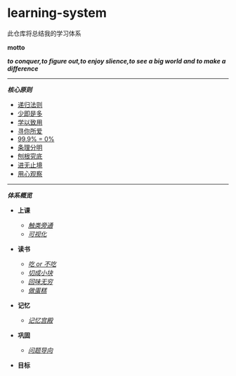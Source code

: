 # learning-system
此仓库将总结我的学习体系

**motto**

***to conquer,to figure out,to enjoy slience,to see a big world and to make a difference***
***
***核心原则***
   * [递归法则](md/recuration.md)
   * [少即是多](md/less_more.md)
   * [学以致用](md/to_use.md)
   * [寻你所爱](md/find_love.md)
   * [99.9% = 0%](md/full.md)
   * [条理分明](md/good_order.md)
   * [刨根究底](md/find_answer.md)
   * [进无止境](md/not_stop.md)
   * [用心观察](md/observe.md)
***
***体系概览***
* **上课**
   * *[触类旁通](md/connect.md)*
   * *[可视化](md/visualize.md)*

* **读书**
   * *[吃 or 不吃](md/pick.md)*
   * *[切成小块](md/divide.md)*
   * *[回味无穷](md/review.md)*
   * *[做蛋糕](md/make.md)*
* **记忆**

   * *[记忆宫殿](md/mind_palace.md)*
* **巩固**
    
    * *[问题导向](md/probelms.md)* 

* **目标**
